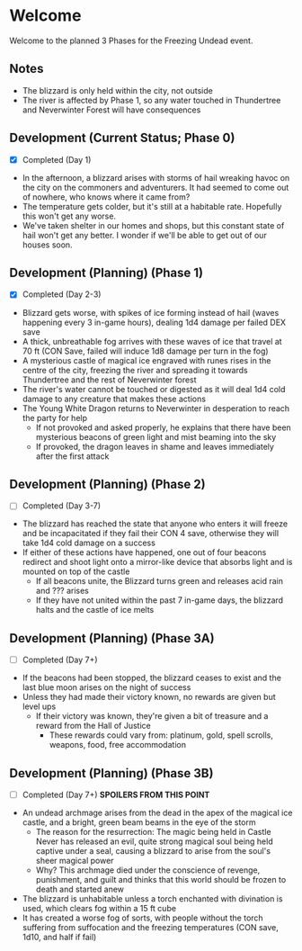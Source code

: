 # Welcome
Welcome to the planned 3 Phases for the Freezing Undead event.

## Notes
- The blizzard is only held within the city, not outside
- The river is affected by Phase 1, so any water touched in Thundertree and Neverwinter Forest will have consequences

## Development (Current Status; Phase 0)
- [x] Completed (Day 1)
- In the afternoon, a blizzard arises with storms of hail wreaking havoc on the city on the commoners and adventurers. It had seemed to come out of nowhere, who knows where it came from?
- The temperature gets colder, but it's still at a habitable rate. Hopefully this won't get any worse.
- We've taken shelter in our homes and shops, but this constant state of hail won't get any better. I wonder if we'll be able to get out of our houses soon.

## Development (Planning) (Phase 1) 
- [x] Completed (Day 2-3)
- Blizzard gets worse, with spikes of ice forming instead of hail (waves happening every 3 in-game hours), dealing 1d4 damage per failed DEX save
- A thick, unbreathable fog arrives with these waves of ice that travel at 70 ft (CON Save, failed will induce 1d8 damage per turn in the fog)
- A mysterious castle of magical ice engraved with runes rises in the centre of the city, freezing the river and spreading it towards Thundertree and the rest of Neverwinter forest
- The river's water cannot be touched or digested as it will deal 1d4 cold damage to any creature that makes these actions
- The Young White Dragon returns to Neverwinter in desperation to reach the party for help
	- If not provoked and asked properly, he explains that there have been mysterious beacons of green light and mist beaming into the sky
	- If provoked, the dragon leaves in shame and leaves immediately after the first attack

## Development (Planning) (Phase 2)
- [ ] Completed (Day 3-7)
- The blizzard has reached the state that anyone who enters it will freeze and be incapacitated if they fail their CON 4 save, otherwise they will take 1d4 cold damage on a success
- If either of these actions have happened, one out of four beacons redirect and shoot light onto a mirror-like device that absorbs light and is mounted on top of the castle
	- If all beacons unite, the Blizzard turns green and releases acid rain and ??? arises
	- If they have not united within the past 7 in-game days, the blizzard halts and the castle of ice melts

## Development (Planning) (Phase 3A)
- [ ] Completed (Day 7+)
- If the beacons had been stopped, the blizzard ceases to exist and the last blue moon arises on the night of success
- Unless they had made their victory known, no rewards are given but level ups
	- If their victory was known, they're given a bit of treasure and a reward from the Hall of Justice
		- These rewards could vary from: platinum, gold, spell scrolls, weapons, food, free accommodation 

## Development (Planning) (Phase 3B)
- [ ] Completed (Day 7+)
**SPOILERS FROM THIS POINT**
- An undead archmage arises from the dead in the apex of the magical ice castle, and a bright, green beam beams in the eye of the storm
	- The reason for the resurrection: The magic being held in Castle Never has released an evil, quite strong magical soul being held captive under a seal, causing a blizzard to arise from the soul's sheer magical power
	- Why? This archmage died under the conscience of revenge, punishment, and guilt and thinks that this world should be frozen to death and started anew
- The blizzard is unhabitable unless a torch enchanted with divination is used, which clears fog within a 15 ft cube
- It has created a worse fog of sorts, with people without the torch suffering from suffocation and the freezing temperatures (CON save, 1d10, and half if fail)